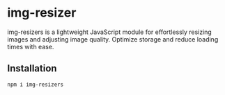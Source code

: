 # img-resizer

img-resizers is a lightweight JavaScript module for effortlessly resizing images and adjusting image quality. Optimize storage and reduce loading times with ease.

## Installation
```bash
npm i img-resizers

